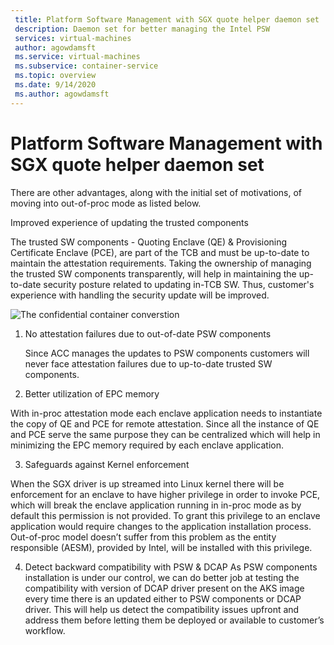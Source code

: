 ```yaml
---
 title: Platform Software Management with SGX quote helper daemon set
 description: Daemon set for better managing the Intel PSW
 services: virtual-machines
 author: agowdamsft
 ms.service: virtual-machines
 ms.subservice: container-service
 ms.topic: overview
 ms.date: 9/14/2020
 ms.author: agowdamsft
---
```


# Platform Software Management with SGX quote helper daemon set

There are other advantages, along with the initial set of motivations, of moving into out-of-proc mode as listed below. 

Improved experience of updating the trusted components 

The trusted SW components - Quoting Enclave (QE) & Provisioning Certificate Enclave (PCE), are part of the TCB and must be up-to-date to maintain the attestation requirements. Taking the ownership of managing the trusted SW components transparently, will help in maintaining the up-to-date security posture related to updating in-TCB SW. Thus, customer's experience with handling the security update will be improved. 

![The confidential container converstion](./media/donotuse-sgx101-enclaveawarecontainers.jpg)


1. No attestation failures due to out-of-date PSW components 

    Since ACC manages the updates to PSW components customers will never face attestation failures due to up-to-date trusted SW components. 

2. Better utilization of EPC memory 

With in-proc attestation mode each enclave application needs to instantiate the copy of QE and PCE for remote attestation. Since all the instance of QE and PCE serve the same purpose they can be centralized which will help in minimizing the EPC memory required by each enclave application. 

3. Safeguards against Kernel enforcement  

When the SGX driver is up streamed into Linux kernel there will be enforcement for an enclave to have higher privilege in order to invoke PCE, which will break the enclave application running in in-proc mode as by default this permission is not provided. To grant this privilege to an enclave application would require changes to the application installation process. Out-of-proc model doesn’t suffer from this problem as the entity responsible (AESM), provided by Intel, will be installed with this privilege. 

4. Detect backward compatibility with PSW & DCAP 
As PSW components installation is under our control, we can do better job at testing the compatibility with version of DCAP driver present on the AKS image every time there is an updated either to PSW components or DCAP driver. This will help us detect the compatibility issues upfront and address them before letting them be deployed or available to customer’s workflow.

